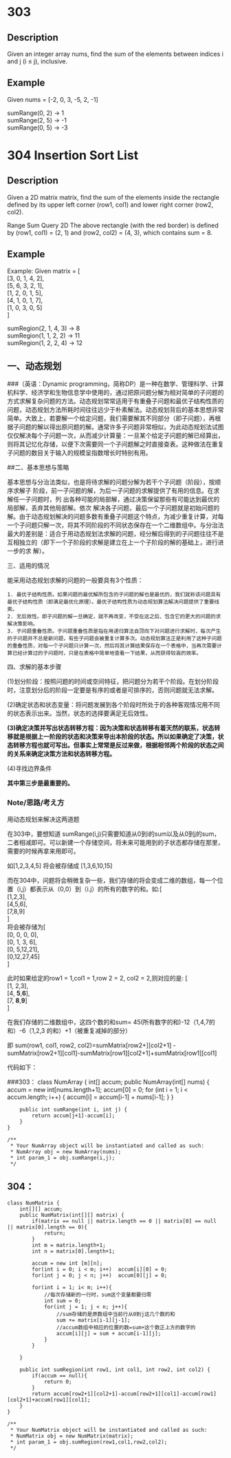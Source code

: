 

# 303
## Description 

Given an integer array nums, find the sum of the elements between indices i and j (i ≤ j), inclusive.

## Example
Given nums = [-2, 0, 3, -5, 2, -1]

sumRange(0, 2) -> 1  
sumRange(2, 5) -> -1    
sumRange(0, 5) -> -3  


# 304 Insertion Sort List      
## Description    

Given a 2D matrix matrix, find the sum of the elements inside the rectangle defined by its upper left corner (row1, col1) and lower right corner (row2, col2).

Range Sum Query 2D
The above rectangle (with the red border) is defined by (row1, col1) = (2, 1) and (row2, col2) = (4, 3), which contains sum = 8.

 
## Example  
Example:
Given matrix = [  
  [3, 0, 1, 4, 2],  
  [5, 6, 3, 2, 1],    
  [1, 2, 0, 1, 5],  
  [4, 1, 0, 1, 7],  
  [1, 0, 3, 0, 5]  
]

sumRegion(2, 1, 4, 3) -> 8  
sumRegion(1, 1, 2, 2) -> 11  
sumRegion(1, 2, 2, 4) -> 12 
  


## 一、动态规划
###（英语：Dynamic programming，简称DP）是一种在数学、管理科学、计算机科学、经济学和生物信息学中使用的，通过把原问题分解为相对简单的子问题的方式求解复杂问题的方法。动态规划常常适用于有重叠子问题和最优子结构性质的问题，动态规划方法所耗时间往往远少于朴素解法。动态规划背后的基本思想非常简单。大致上，若要解一个给定问题，我们需要解其不同部分（即子问题），再根据子问题的解以得出原问题的解。通常许多子问题非常相似，为此动态规划法试图仅仅解决每个子问题一次，从而减少计算量：一旦某个给定子问题的解已经算出，则将其记忆化存储，以便下次需要同一个子问题解之时直接查表。这种做法在重复子问题的数目关于输入的规模呈指数增长时特别有用。

##二、基本思想与策略

基本思想与分治法类似，也是将待求解的问题分解为若干个子问题（阶段），按顺序求解子
阶段，前一子问题的解，为后一子问题的求解提供了有用的信息。在求解任一子问题时，列
出各种可能的局部解，通过决策保留那些有可能达到最优的局部解，丢弃其他局部解。依次
解决各子问题，最后一个子问题就是初始问题的解。由于动态规划解决的问题多数有重叠子问题这个特点，为减少重复计算，对每一个子问题只解一次，将其不同阶段的不同状态保存在一个二维数组中。与分治法最大的差别是：适合于用动态规划法求解的问题，经分解后得到的子问题往往不是
互相独立的（即下一个子阶段的求解是建立在上一个子阶段的解的基础上，进行进一步的求
解）。

 

三、适用的情况

能采用动态规划求解的问题的一般要具有3个性质：

    1. 最优子结构性质。如果问题的最优解所包含的子问题的解也是最优的，我们就称该问题具有最优子结构性质（即满足最优化原理）。最优子结构性质为动态规划算法解决问题提供了重要线索。
	2. 无后效性。即子问题的解一旦确定，就不再改变，不受在这之后、包含它的更大的问题的求解决策影响。
	3. 子问题重叠性质。子问题重叠性质是指在用递归算法自顶向下对问题进行求解时，每次产生的子问题并不总是新问题，有些子问题会被重复计算多次。动态规划算法正是利用了这种子问题的重叠性质，对每一个子问题只计算一次，然后将其计算结果保存在一个表格中，当再次需要计算已经计算过的子问题时，只是在表格中简单地查看一下结果，从而获得较高的效率。

 

四、求解的基本步骤

(1)划分阶段：按照问题的时间或空间特征，把问题分为若干个阶段。在划分阶段时，注意划分后的阶段一定要是有序的或者是可排序的，否则问题就无法求解。

(2)确定状态和状态变量：将问题发展到各个阶段时所处于的各种客观情况用不同的状态表示出来。当然，状态的选择要满足无后效性。

**(3)确定决策并写出状态转移方程：因为决策和状态转移有着天然的联系，状态转移就是根据上一阶段的状态和决策来导出本阶段的状态。所以如果确定了决策，状态转移方程也就可写出。但事实上常常是反过来做，根据相邻两个阶段的状态之间的关系来确定决策方法和状态转移方程。**

(4)寻找边界条件

**其中第三步是最重要的。**


### Note/思路/考え方  

用动态规划来解决这两道题

在303中，要想知道 sumRange(i,j)只需要知道从0到i的sum以及从0到j的sum，二者相减即可。可以新建一个存储空间，将未来可能用到的子状态都存储在那里，需要的时候再拿来用即可。

如[1,2,3,4,5] 将会被存储成 [1,3,6,10,15]

而在304中，问题将会稍微复杂一些，我们存储的将会变成二维的数组，每一个位置（i,j）都表示从（0,0）到（i.j）的所有的数字的和。如:[  
[1,2,3],  
[4,5,6],  
[7,8,9]  
]  
将会被存储为[  
[0, 0, 0, 0],  
[0, 1, 3, 6],  
[0, 5,12,21],  
[0,12,27,45]   
]

此时如果给定的row1 = 1,col1 = 1,row 2 = 2, col2 = 2,则对应的是:
[  
[1, 2,3],  
[4, **5**,**6**],   
[7, **8**,**9**]  
] 

在我们存储的二维数组中，这四个数的和sum= 45(所有数字的和)-12（1,4,7的和）-6（1,2,3 的和）+1（被重复减掉的部分）

即 sum(row1, col1, row2, col2)=sumMatrix[row2+][col2+1] - sumMatrix[row2+1][col1]-sumMatrix[row1][col2+1]+sumMatrix[row1][col1]  

代码如下：

###303：
	class NumArray {
	    int[] accum;
	    public NumArray(int[] nums) {
	        accum = new int[nums.length+1];
	        accum[0] = 0;
	        for (int i = 1; i < accum.length; i++) {
	            accum[i] = accum[i-1] + nums[i-1];
	        }
	    }
	    
	    public int sumRange(int i, int j) {
	        return accum[j+1]-accum[i];
	    }
	}

	/**
	 * Your NumArray object will be instantiated and called as such:
	 * NumArray obj = new NumArray(nums);
	 * int param_1 = obj.sumRange(i,j);
	 */


## 304：
	class NumMatrix {
	    int[][] accum;
	    public NumMatrix(int[][] matrix) {
	        if(matrix == null || matrix.length == 0 || matrix[0] == null || matrix[0].length == 0){
	            return;
	        }
	        int m = matrix.length+1;
	        int n = matrix[0].length+1;
	        
	        accum = new int [m][n];
	        for(int i = 0; i < m; i++)  accum[i][0] = 0;
	        for(int j = 0; j < n; j++)  accum[0][j] = 0;
	        
	        for(int i = 1; i< m; i++){
				//每次存储新的一行时，sum这个变量都要归零  
	            int sum = 0;
	            for(int j = 1; j < n; j++){
					//sum存储的是原数组中当前行从0到j这几个数的和
	                sum += matrix[i-1][j-1];
					//accum数组中相应的位置的数=sum+这个数正上方的数字的
	                accum[i][j] = sum + accum[i-1][j];
	            }
	        }
	        
	    }
	    
	    public int sumRegion(int row1, int col1, int row2, int col2) {
	        if(accum == null){
	            return 0;
	        }
	        return accum[row2+1][col2+1]-accum[row2+1][col1]-accum[row1][col2+1]+accum[row1][col1];
	    }
	}

	/**
	 * Your NumMatrix object will be instantiated and called as such:
	 * NumMatrix obj = new NumMatrix(matrix);
	 * int param_1 = obj.sumRegion(row1,col1,row2,col2);
	 */
